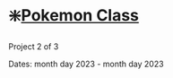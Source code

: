 # ❇️[Pokemon Class](https://github.com/Oluwa-Temmy/CS121-S23/tree/main/Projects/Project1)

Project 2 of 3

Dates: month day 2023 - month day 2023
